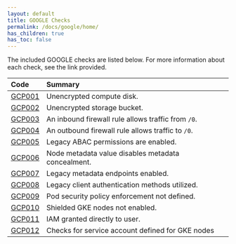 ```yaml
---
layout: default
title: GOOGLE Checks
permalink: /docs/google/home/
has_children: true
has_toc: false
---
```


The included GOOGLE checks are listed below. For more information about each check, see the link provided.

| Code  | Summary |
|:-------|:-------------|
|[GCP001](/docs/google/GCP001)|Unencrypted compute disk.|
|[GCP002](/docs/google/GCP002)|Unencrypted storage bucket.|
|[GCP003](/docs/google/GCP003)|An inbound firewall rule allows traffic from `/0`.|
|[GCP004](/docs/google/GCP004)|An outbound firewall rule allows traffic to `/0`.|
|[GCP005](/docs/google/GCP005)|Legacy ABAC permissions are enabled.|
|[GCP006](/docs/google/GCP006)|Node metadata value disables metadata concealment.|
|[GCP007](/docs/google/GCP007)|Legacy metadata endpoints enabled.|
|[GCP008](/docs/google/GCP008)|Legacy client authentication methods utilized.|
|[GCP009](/docs/google/GCP009)|Pod security policy enforcement not defined.|
|[GCP010](/docs/google/GCP010)|Shielded GKE nodes not enabled.|
|[GCP011](/docs/google/GCP011)|IAM granted directly to user.|
|[GCP012](/docs/google/GCP012)|Checks for service account defined for GKE nodes|

